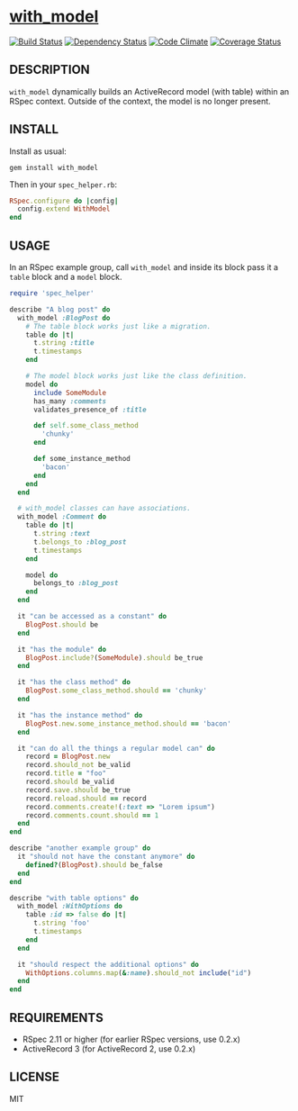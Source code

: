 # [with_model](https://github.com/casecommons/with_model/)

[![Build Status](https://secure.travis-ci.org/Casecommons/with_model.png)](https://travis-ci.org/Casecommons/with_model)
[![Dependency Status](https://gemnasium.com/Casecommons/with_model.png)](https://gemnasium.com/Casecommons/with_model)
[![Code Climate](https://codeclimate.com/github/Casecommons/with_model.png)](https://codeclimate.com/github/Casecommons/with_model)
[![Coverage Status](https://coveralls.io/repos/Casecommons/with_model/badge.png?branch=master)](https://coveralls.io/r/Casecommons/with_model)

## DESCRIPTION

`with_model` dynamically builds an ActiveRecord model (with table) within an RSpec context. Outside of the context, the model is no longer present.

## INSTALL

Install as usual:

    gem install with_model

Then in your `spec_helper.rb`:

```ruby
RSpec.configure do |config|
  config.extend WithModel
end
```

## USAGE

In an RSpec example group, call `with_model` and inside its block pass it a `table` block and a `model` block.

```ruby
require 'spec_helper'

describe "A blog post" do
  with_model :BlogPost do
    # The table block works just like a migration.
    table do |t|
      t.string :title
      t.timestamps
    end

    # The model block works just like the class definition.
    model do
      include SomeModule
      has_many :comments
      validates_presence_of :title

      def self.some_class_method
        'chunky'
      end

      def some_instance_method
        'bacon'
      end
    end
  end

  # with_model classes can have associations.
  with_model :Comment do
    table do |t|
      t.string :text
      t.belongs_to :blog_post
      t.timestamps
    end

    model do
      belongs_to :blog_post
    end
  end

  it "can be accessed as a constant" do
    BlogPost.should be
  end

  it "has the module" do
    BlogPost.include?(SomeModule).should be_true
  end

  it "has the class method" do
    BlogPost.some_class_method.should == 'chunky'
  end

  it "has the instance method" do
    BlogPost.new.some_instance_method.should == 'bacon'
  end

  it "can do all the things a regular model can" do
    record = BlogPost.new
    record.should_not be_valid
    record.title = "foo"
    record.should be_valid
    record.save.should be_true
    record.reload.should == record
    record.comments.create!(:text => "Lorem ipsum")
    record.comments.count.should == 1
  end
end

describe "another example group" do
  it "should not have the constant anymore" do
    defined?(BlogPost).should be_false
  end
end

describe "with table options" do
  with_model :WithOptions do
    table :id => false do |t|
      t.string 'foo'
      t.timestamps
    end
  end

  it "should respect the additional options" do
    WithOptions.columns.map(&:name).should_not include("id")
  end
end
```

## REQUIREMENTS

- RSpec 2.11 or higher (for earlier RSpec versions, use 0.2.x)
- ActiveRecord 3 (for ActiveRecord 2, use 0.2.x)

## LICENSE

MIT
